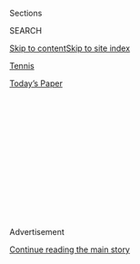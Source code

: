<div id="app">

<div>

<div>

<div>

<div class="NYTAppHideMasthead css-1q2w90k e1suatyy0">

<div class="section css-ui9rw0 e1suatyy2">

<div class="css-eph4ug er09x8g0">

<div class="css-6n7j50">

</div>

<span class="css-1dv1kvn">Sections</span>

<div class="css-10488qs">

<span class="css-1dv1kvn">SEARCH</span>

</div>

[Skip to content](#site-content)[Skip to site
index](#site-index)

</div>

<div id="masthead-section-label" class="css-1wr3we4 eaxe0e00">

[Tennis](https://www.nytimes3xbfgragh.onion/section/sports/tennis)

</div>

<div class="css-10698na e1huz5gh0">

</div>

</div>

<div id="masthead-bar-one" class="section hasLinks css-15hmgas e1csuq9d3">

<div class="css-uqyvli e1csuq9d0">

</div>

<div class="css-1uqjmks e1csuq9d1">

</div>

<div class="css-9e9ivx">

[](https://myaccount.nytimes3xbfgragh.onion/auth/login?response_type=cookie&client_id=vi)

</div>

<div class="css-1bvtpon e1csuq9d2">

[Today’s
Paper](https://www.nytimes3xbfgragh.onion/section/todayspaper)

</div>

</div>

</div>

</div>

<div data-aria-hidden="false">

<div id="site-content" data-role="main">

<div>

<div class="css-1aor85t" style="opacity:0.000000001;z-index:-1;visibility:hidden">

<div class="css-1hqnpie">

<div class="css-epjblv">

<span class="css-17xtcya">[Tennis](/section/sports/tennis)</span><span class="css-x15j1o">|</span><span class="css-fwqvlz">With
Fans Barred From the U.S. Open, One Gets as Close as He
Can</span>

</div>

<div class="css-k008qs">

<div class="css-1iwv8en">

<span class="css-18z7m18"></span>

<div>

</div>

</div>

<span class="css-1n6z4y">https://nyti.ms/3i8Oj6U</span>

<div class="css-1705lsu">

<div class="css-4xjgmj">

<div class="css-4skfbu" data-role="toolbar" data-aria-label="Social Media Share buttons, Save button, and Comments Panel with current comment count" data-testid="share-tools">

  - 
  - 
  - 
  - 
    
    <div class="css-6n7j50">
    
    </div>

  - 

</div>

</div>

</div>

</div>

</div>

</div>

<div class="css-13pd83m">

</div>

<div id="top-wrapper" class="css-1sy8kpn">

<div id="top-slug" class="css-l9onyx">

Advertisement

</div>

[Continue reading the main
story](#after-top)

<div class="ad top-wrapper" style="text-align:center;height:100%;display:block;min-height:250px">

<div id="top" class="place-ad" data-position="top" data-size-key="top">

</div>

</div>

<div id="after-top">

</div>

</div>

<div>

<div id="sponsor-wrapper" class="css-1hyfx7x">

<div id="sponsor-slug" class="css-19vbshk">

Supported by

</div>

[Continue reading the main
story](#after-sponsor)

<div id="sponsor" class="ad sponsor-wrapper" style="text-align:center;height:100%;display:block">

</div>

<div id="after-sponsor">

</div>

</div>

<div class="css-186x18t">

</div>

<div class="css-1vkm6nb ehdk2mb0">

# With Fans Barred From the U.S. Open, One Gets as Close as He Can

</div>

Giovanni Bartocci has had a 2020-type year, including enduring a fire
that closed down his East Village restaurant, but he is still there to
cheer the tennis player Matteo Berrettini.

<div class="css-79elbk" data-testid="photoviewer-wrapper">

<div class="css-z3e15g" data-testid="photoviewer-wrapper-hidden">

</div>

<div class="css-1a48zt4 ehw59r15" data-testid="photoviewer-children">

![<span class="css-16f3y1r e13ogyst0" data-aria-hidden="true">Giovanni
Bartocci, above, cheered Matteo Berrettini from outside the U.S. Open
gates on Saturday. “What he did for my restaurant, that is why I am here
to support him no matter what,” he
said.</span><span class="css-cnj6d5 e1z0qqy90" itemprop="copyrightHolder"><span class="css-1ly73wi e1tej78p0">Credit...</span><span><span>Calla
Kessler for The New York
Times</span></span></span>](https://static01.graylady3jvrrxbe.onion/images/2020/09/06/sports/06usopen-buddy/merlin_176629617_451358f5-310b-4b00-8c14-5ccee954a956-articleLarge.jpg?quality=75&auto=webp&disable=upscale)

</div>

</div>

<div class="css-18e8msd">

<div class="css-vp77d3 epjyd6m0">

<div class="css-hus3qt ey68jwv0" data-aria-hidden="true">

[![David
Waldstein](https://static01.graylady3jvrrxbe.onion/images/2018/02/20/multimedia/author-david-waldstein/author-david-waldstein-thumbLarge.jpg
"David Waldstein")](https://www.nytimes3xbfgragh.onion/by/david-waldstein)

</div>

<div class="css-1baulvz">

By [<span class="css-1baulvz last-byline" itemprop="name">David
Waldstein</span>](https://www.nytimes3xbfgragh.onion/by/david-waldstein)

</div>

</div>

  - Sept. 6,
    2020

  - 
    
    <div class="css-4xjgmj">
    
    <div class="css-d8bdto" data-role="toolbar" data-aria-label="Social Media Share buttons, Save button, and Comments Panel with current comment count" data-testid="share-tools">
    
      - 
      - 
      - 
      - 
        
        <div class="css-6n7j50">
        
        </div>
    
      - 
    
    </div>
    
    </div>

</div>

</div>

<div class="section meteredContent css-1r7ky0e" name="articleBody" itemprop="articleBody">

<div class="css-1fanzo5 StoryBodyCompanionColumn">

<div class="css-53u6y8">

If only the founders of modern tennis could have witnessed the scene
outside the gates of the United States Open on Saturday. They might not
have recognized the trappings of their once-genteel sport.

For there was Giovanni Bartocci, 41, a self-described “crazy Italian
guy,” decorated in tattoos and piercings, his long hair perched in a bun
above his shaggy beard and sunglasses, screaming, “Daje, Matte,” or “Go,
Matte,” into a bullhorn.

Just over the fence, Matteo Berrettini, [the eighth-ranked men’s tennis
player](https://www.atptour.com/en/rankings/singles) in the world, could
hear his friend shouting encouragement in their shared Romanesco dialect
as Berrettini completed a straight-sets victory over Casper Ruud.

“Nobody didn’t hear him,” Berrettini said. “It was pretty loud today.”

As the United States Open enters its second week without fans in
attendance because of the coronavirus pandemic, Bartocci, a restaurateur
who met his own 2020-style misfortune even before the pandemic was
declared, refuses to sit at home and watch on television.

</div>

</div>

<div class="css-1fanzo5 StoryBodyCompanionColumn">

<div class="css-53u6y8">

Every time Berrettini plays on a court within earshot of a booming
voice, Bartocci will be there, as he was on Saturday, pacing nervously
while following the points on the giant scoreboard perched above the
Court 17 stadium. Bartocci cannot see inside, but he knows Berrettini
hears him.

“Because of that kid,” Bartocci said, gesturing over the fence, where
Berrettini was beating Ruud, “I was able to live the last seven months
without a job. What he did for my restaurant, that is why I am here to
support him no matter
what.”

</div>

</div>

<div class="css-79elbk" data-testid="photoviewer-wrapper">

<div class="css-z3e15g" data-testid="photoviewer-wrapper-hidden">

</div>

<div class="css-1a48zt4 ehw59r15" data-testid="photoviewer-children">

![<span class="css-16f3y1r e13ogyst0" data-aria-hidden="true">Berrettini,
an Italian, reached the semifinals of the U.S. Open last year and has
reached at least the round of 16 this year.
</span><span class="css-cnj6d5 e1z0qqy90" itemprop="copyrightHolder"><span class="css-1ly73wi e1tej78p0">Credit...</span><span>Seth
Wenig/Associated
Press</span></span>](https://static01.graylady3jvrrxbe.onion/images/2020/09/06/sports/06usopen-buddy-3/merlin_176542875_d0a3f7ca-fd83-4166-8b7b-643a06a8a181-articleLarge.jpg?quality=75&auto=webp&disable=upscale)

</div>

</div>

<div class="css-1fanzo5 StoryBodyCompanionColumn">

<div class="css-53u6y8">

A year ago, Bartocci and Berrettini were the toast of the U.S. Open —
Berrettini as the breakout star reaching the semifinals before he lost
to the eventual champion, Rafael Nadal. Bartocci shared the stage,
sitting prominently in Berrettini’s box during most of the matches.

The gregarious owner of an Italian restaurant called Via Della Pace in
the East Village of Manhattan, Bartocci certainly cut a unique figure
for a tennis fan, and the television cameras could barely turn away from
him.

</div>

</div>

<div class="css-1fanzo5 StoryBodyCompanionColumn">

<div class="css-53u6y8">

When Berrettini was asked in an interview after an early victory where
he would celebrate, he revealed that he was headed to Via Della Pace, as
many of the Italian players did. That was before a fire shut down the
restaurant in February.

“It was the Italian players’ lounge,” said Corrado Tschabuschnig, the
manager for Berrettini and several other players.

Within hours of Berrettini’s on-court comment last year, Bartocci
received a call from his business partner, Marco Ventura, who reported
that a crowd was gathering at the restaurant, some with oversize tennis
balls hoping to get an autograph from Berrettini and the other Italian
players. And because of all of the publicity, which mushroomed as
Berrettini advanced through the draw, the restaurant more than doubled
its business in the ensuing months.

But on the afternoon of Feb. 10, Bartocci was at the New York Open in
Long Island, a guest of the Italian player Paolo Lorenzi, when he
received another urgent call from Ventura: A fire had broken out in the
building that housed the restaurant. It was
bad.

<div id="NYT_MAIN_CONTENT_2_REGION" class="css-9tf9ac">

<div>

<div id="styln-prism-freeform-1595872471455" class="section interactive-content interactive-size-medium css-1ftcdic">

<div class="css-17ih8de interactive-body">

<div id="prism-freeform-block-60956" class="css-19mumt8" data-role="complementary" data-storyline="Sports and the Virus" data-truncated="false" tabindex="0">

<div class="css-a8d9oz">

<div>

### Sports and the Virus

#### 

Updated Sept. 4, 2020

Here’s what’s happening as the world of sports slowly comes back to
life:

  -   - The 146th running of the Kentucky Derby, which was moved to
        Saturday from May 2, will have [no spectators present because of
        the coronavirus
        pandemic](https://www.nytimes3xbfgragh.onion/2020/09/04/sports/horse-racing/kentucky-derby-odds-picks.html?action=click&pgtype=Article&state=default&region=MAIN_CONTENT_2&context=storylines_keepup).
      - The coronavirus pandemic has had an [uneven impact on high
        school
        football](https://www.nytimes3xbfgragh.onion/2020/09/03/sports/ncaafootball/high-school-football-coronavirus-pandemic.html?action=click&pgtype=Article&state=default&region=MAIN_CONTENT_2&context=storylines_keepup) across
        the United States.
      - The [most complicated puzzle in sports is the return of college
        athletics](https://www.nytimes3xbfgragh.onion/2020/09/02/sports/ncaafootball/coronavirus-cal-athletics-season.html?action=click&pgtype=Article&state=default&region=MAIN_CONTENT_2&context=storylines_keepup) during
        a pandemic. The University of California, Berkeley is allowing
        The Times an inside look at their journey’s ups and downs.

<div id="styln-survey-component-60956" class="styln-survey-component">

</div>

</div>

</div>

</div>

</div>

</div>

</div>

</div>

Bartocci hopped on his Harley-Davidson motorcycle and rushed through the
rain to Manhattan. When he got there, the block was swarmed by
firefighters, trucks and hoses. The fire had started behind a wall,
Bartocci said, and although there were no flames inside the restaurant,
the firefighters had to rip through the kitchen to find the source.
Everything in it was destroyed, and the restaurant was forced to close,
at least in that location.

Bartocci said that by the time the investigation was completed and
claims were filed, the pandemic had been declared. He said the insurance
company told him that because of the pandemic he would have had to close
anyway, and its payout was not enough to reopen the restaurant.

What’s more, Bartocci has an E2 visa for investors, which would have
renewed automatically as long as the business was open. But now it is
set to expire in October, and he may have to leave the United States.

</div>

</div>

<div class="css-1fanzo5 StoryBodyCompanionColumn">

<div class="css-53u6y8">

“That place was everything to me,” he said. “I would rather my house
burned down. What is a house, a place to sleep? The restaurant was my
life. But you know, I am lucky. So many people, they lose more than me.
I have my health, and my friends and family are OK, too. I will be
OK.”

</div>

</div>

<div class="css-79elbk" data-testid="photoviewer-wrapper">

<div class="css-z3e15g" data-testid="photoviewer-wrapper-hidden">

</div>

<div class="css-1a48zt4 ehw59r15" data-testid="photoviewer-children">

<div class="css-1xdhyk6 erfvjey0">

<span class="css-1ly73wi e1tej78p0">Image</span>

<div class="css-zjzyr8">

<div data-testid="lazyimage-container" style="height:181.73333333333335px">

</div>

</div>

</div>

<span class="css-16f3y1r e13ogyst0" data-aria-hidden="true">The many
faces of Giovanni Bartocci, the gregarious restaurateur in the East
Village who has befriended many of the Italian tennis
players.</span><span class="css-cnj6d5 e1z0qqy90" itemprop="copyrightHolder"><span class="css-1ly73wi e1tej78p0">Credit...</span><span>Calla
Kessler for The New York Times</span></span>

</div>

</div>

<div class="css-1fanzo5 StoryBodyCompanionColumn">

<div class="css-53u6y8">

After word of the fire spread in the Italian tennis community, players
reached out to Bartocci to express sympathy. They included Fabio
Fognini, the Italian star who once argued with the restaurateur during a
match because he was supporting Fognini’s opponent. (Bartocci told him,
in Italian, “Shut up and play.”)

Berrettini hinted that he, and perhaps other players, might try to help
Bartocci and Ventura reopen the restaurant, maybe in another location.

“I’m really sorry because he had really bad luck, twice,” Berrettini
said. “For the fire and the virus.”

Bartocci shrugs. His support for Berrettini is about their friendship,
and for what Berrettini did for him in the past, he said. When
Berrettini qualified for the year-end championships in London, he
invited Bartocci, who of course caused a stir in that city, too, for his
vociferous support of his friend (although he did not bring the bullhorn
to the O2 Arena).

Bartocci salvaged that from the restaurant. He had used it for songs and
chants during games played by his beloved Lazio soccer team. The
restaurant also served as headquarters for the New York Lazio supporters
club.

</div>

</div>

<div class="css-1fanzo5 StoryBodyCompanionColumn">

<div class="css-53u6y8">

Bartocci brings the same kind of passion to tennis, as if he is
screaming for Lazio at the Stadio Olimpico in Rome.

He took the megaphone to Lorenzi’s first-round loss to Brandon Nakashima
on Court 8 last Monday. Locked outside the gates, Bartocci dragged a
police barrier to a tree, climbed up and perched on a limb as he watched
a corner of the court from there.

Berrettini’s first match last week was in Louis Armstrong Stadium, but
there is no access for the public outside that stadium. Court 17 is the
perfect spot, and on Saturday, another Italian tennis fan arrived just
before the match began.

Alessandro Artoni, 25, a shipping executive from Mantua, Italy, who now
lives in Baltimore, came to New York for the weekend. He recognized
Bartocci from last year’s tournament and introduced himself.

“Everyone in Italy knows Giovanni,” Artoni said.

Next up for Berrettini is 10th-seeded Andrey Rublev on Monday afternoon
in the fourth round. But as the tournament progresses, most of the
matches are funneled into the bigger stadiums and this one is scheduled
for Armstrong. But Bartocci has surrendered.

“Hey,” he asked a reporter. “If Matteo makes it to the final, can they
put it on Court 17?”

</div>

</div>

<div>

</div>

</div>

<div>

</div>

<div>

</div>

<div>

</div>

<div>

<div id="bottom-wrapper" class="css-1ede5it">

<div id="bottom-slug" class="css-l9onyx">

Advertisement

</div>

[Continue reading the main
story](#after-bottom)

<div id="bottom" class="ad bottom-wrapper" style="text-align:center;height:100%;display:block;min-height:90px">

</div>

<div id="after-bottom">

</div>

</div>

</div>

</div>

</div>

## Site Index

<div>

</div>

## Site Information Navigation

  - [© <span>2020</span> <span>The New York Times
    Company</span>](https://help.nytimes3xbfgragh.onion/hc/en-us/articles/115014792127-Copyright-notice)

<!-- end list -->

  - [NYTCo](https://www.nytco.com/)
  - [Contact
    Us](https://help.nytimes3xbfgragh.onion/hc/en-us/articles/115015385887-Contact-Us)
  - [Work with us](https://www.nytco.com/careers/)
  - [Advertise](https://nytmediakit.com/)
  - [T Brand Studio](http://www.tbrandstudio.com/)
  - [Your Ad
    Choices](https://www.nytimes3xbfgragh.onion/privacy/cookie-policy#how-do-i-manage-trackers)
  - [Privacy](https://www.nytimes3xbfgragh.onion/privacy)
  - [Terms of
    Service](https://help.nytimes3xbfgragh.onion/hc/en-us/articles/115014893428-Terms-of-service)
  - [Terms of
    Sale](https://help.nytimes3xbfgragh.onion/hc/en-us/articles/115014893968-Terms-of-sale)
  - [Site
    Map](https://spiderbites.nytimes3xbfgragh.onion)
  - [Help](https://help.nytimes3xbfgragh.onion/hc/en-us)
  - [Subscriptions](https://www.nytimes3xbfgragh.onion/subscription?campaignId=37WXW)

</div>

</div>

</div>

</div>
